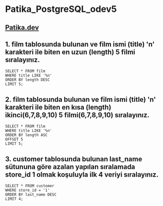 # Patika_PostgreSQL_odev5

## [Patika.dev](www.patika.dev)

## 1. film tablosunda bulunan ve film ismi (title) 'n' karakteri ile biten en uzun (length) 5 filmi sıralayınız.
`SELECT * FROM film` <br>
`WHERE title LIKE '%n'`  <br>
`ORDER BY length DESC` <br>
`LIMIT 5;`


## 2. film tablosunda bulunan ve film ismi (title) 'n' karakteri ile biten en kısa (length) ikinci(6,7,8,9,10) 5 filmi(6,7,8,9,10) sıralayınız.
`SELECT * FROM film` <br>
`WHERE title LIKE '%n'` <br>
`ORDER BY length ASC` <br>
`OFFSET 5` <br>
`LIMIT 5;`


## 3. customer tablosunda bulunan last_name sütununa göre azalan yapılan sıralamada store_id 1 olmak koşuluyla ilk 4 veriyi sıralayınız. 
`SELECT * FROM customer`  <br>
`WHERE store_id = '1'` <br>
`ORDER BY last_name DESC` <br>
`LIMIT 4;`
